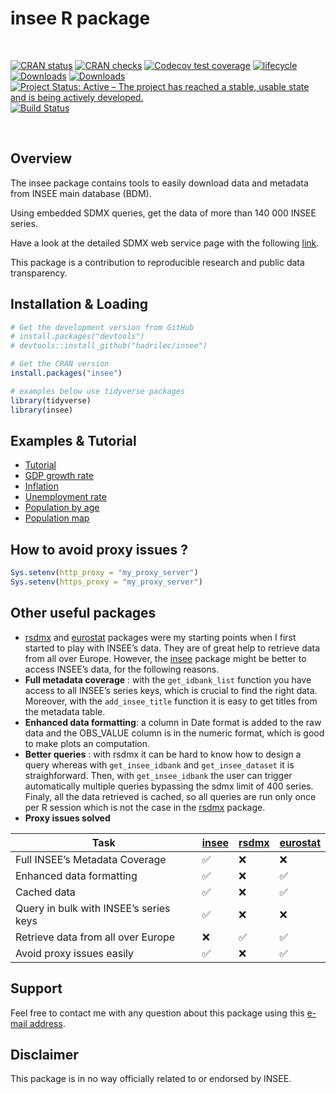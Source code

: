 insee R package
================

<br>

[![CRAN status](https://www.r-pkg.org/badges/version/insee)](https://cran.r-project.org/package=insee)
[![CRAN checks](https://cranchecks.info/badges/worst/insee)](https://cran.r-project.org/web/checks/check_results_insee.html)
[![Codecov test coverage](https://codecov.io/gh/hadrilec/insee/branch/master/graph/badge.svg)](https://codecov.io/gh/hadrilec/insee?branch=master)
[![lifecycle](https://img.shields.io/badge/lifecycle-maturing-blue.svg)](https://www.tidyverse.org/lifecycle/#maturing)
[![Downloads](https://cranlogs.r-pkg.org/badges/grand-total/insee)](https://cran.r-project.org/package=insee)
[![Downloads](https://cranlogs.r-pkg.org/badges/insee)](https://cran.r-project.org/package=insee)
[![Project Status: Active – The project has reached a stable, usable state and is being actively developed.](https://www.repostatus.org/badges/latest/active.svg)](https://www.repostatus.org/)
[![Build Status](https://travis-ci.com/hadrilec/insee.svg?branch=master)](https://travis-ci.org/hadrilec/insee)

<br>

## Overview

The insee package contains tools to easily download data and metadata
from INSEE main database (BDM).

Using embedded SDMX queries, get the data of more than 140 000 INSEE
series.

Have a look at the detailed SDMX web service page with the following
[link](https://www.insee.fr/en/information/2868055).

This package is a contribution to reproducible research and public data
transparency.

## Installation & Loading

``` r
# Get the development version from GitHub
# install.packages("devtools")
# devtools::install_github("hadrilec/insee")

# Get the CRAN version
install.packages("insee")

# examples below use tidyverse packages 
library(tidyverse)
library(insee)
```

## Examples & Tutorial

  - [Tutorial](https://hadrilec.github.io/insee/articles/insee.html)
  - [GDP growth
    rate](https://hadrilec.github.io/insee/articles/v2_gdp-vignettes.html)
  - [Inflation](https://hadrilec.github.io/insee/articles/v3_inflation-vignettes.html)
  - [Unemployment
    rate](https://hadrilec.github.io/insee/articles/v4_unem-vignettes.html)
  - [Population by
    age](https://hadrilec.github.io/insee/articles/v5_pop-vignettes.html)
  - [Population
    map](https://hadrilec.github.io/insee/articles/v6_pop_map-vignettes.html)

## How to avoid proxy issues ?

``` r
Sys.setenv(http_proxy = "my_proxy_server")
Sys.setenv(https_proxy = "my_proxy_server")
```

## Other useful packages

  - [rsdmx](https://CRAN.R-project.org/package=rsdmx)
    and
    [eurostat](https://CRAN.R-project.org/package=eurostat)
    packages were my starting points when I first started to play with
    INSEE’s data. They are of great help to retrieve data from all over
    Europe. However, the
    [insee](https://CRAN.R-project.org/package=insee)
    package might be better to access INSEE’s data, for the following
    reasons.
  - **Full metadata coverage** : with the `get_idbank_list` function you
    have access to all INSEE’s series keys, which is crucial to find the
    right data. Moreover, with the `add_insee_title` function it is easy
    to get titles from the metadata table.
  - **Enhanced data formatting**: a column in Date format is added to
    the raw data and the OBS\_VALUE column is in the numeric format,
    which is good to make plots an computation.
  - **Better queries** : with rsdmx it can be hard to know how to design
    a query whereas with `get_insee_idbank` and `get_insee_dataset` it
    is straighforward. Then, with `get_insee_idbank` the user can
    trigger automatically multiple queries bypassing the sdmx limit of
    400 series. Finaly, all the data retrieved is cached, so all queries
    are run only once per R session which is not the case in the
    [rsdmx](https://CRAN.R-project.org/package=rsdmx)
    package.
  - **Proxy issues solved**

<center>

| Task                                   | [insee](https://CRAN.R-project.org/package=insee) | [rsdmx](https://CRAN.R-project.org/package=rsdmx) | [eurostat](https://CRAN.R-project.org/package=eurostat) |
| -------------------------------------- | ----------------------------------------------------------------- | ----------------------------------------------------------------- | ----------------------------------------------------------------------- |
| Full INSEE’s Metadata Coverage         | ✅                                                                 | :x:                                                               | :x:                                                                     |
| Enhanced data formatting               | ✅                                                                 | :x:                                                               | ✅                                                                       |
| Cached data                            | ✅                                                                 | :x:                                                               | ✅                                                                       |
| Query in bulk with INSEE’s series keys | ✅                                                                 | :x:                                                               | :x:                                                                     |
| Retrieve data from all over Europe     | :x:                                                               | ✅                                                                 | ✅                                                                       |
| Avoid proxy issues easily              | ✅                                                                 | :x:                                                               | ✅                                                                       |

</center>

## Support

Feel free to contact me with any question about this package using this
[e-mail
address](mailto:leclerc.hadrien@gmail.com?subject=%5Br-package%5D%5Binsee%5D).

## Disclaimer

This package is in no way officially related to or endorsed by INSEE.
